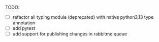 TODO:

- [ ] refactor all typing module (deprecated) with native python3.13 type annotation
- [ ] add pytest 
- [ ] add support for publishing changes in rabbitmq queue